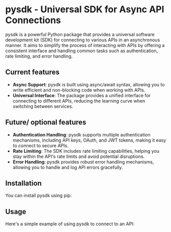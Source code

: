 # pysdk - Universal SDK for Async API Connections

pysdk is a powerful Python package that provides a universal software development kit (SDK) for connecting to various APIs in an asynchronous manner. It aims to simplify the process of interacting with APIs by offering a consistent interface and handling common tasks such as authentication, rate limiting, and error handling.

## Current features

- **Async Support**: pysdk is built using async/await syntax, allowing you to write efficient and non-blocking code when working with APIs.
- **Universal Interface**: The package provides a unified interface for connecting to different APIs, reducing the learning curve when switching between services.

## Future/ optional features

- **Authentication Handling**: pysdk supports multiple authentication mechanisms, including API keys, OAuth, and JWT tokens, making it easy to connect to secure APIs.
- **Rate Limiting**: The SDK includes rate limiting capabilities, helping you stay within the API's rate limits and avoid potential disruptions.
- **Error Handling**: pysdk provides robust error handling mechanisms, allowing you to handle and log API errors gracefully.

## Installation

You can install pysdk using pip:

## Usage
Here's a simple example of using pysdk to connect to an API: